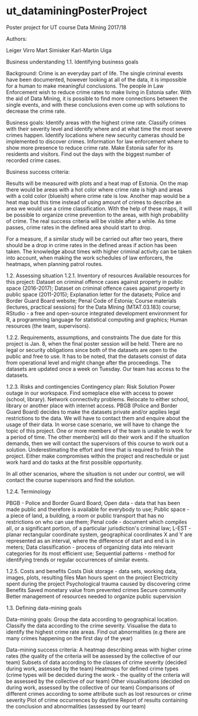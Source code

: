 # ut_dataminingPosterProject
Poster project for UT course Data Mining 2017/18

Authors:

Leiger Virro
Mart Simisker
Karl-Martin Uiga


Business understanding
1.1. Identifying business goals

Background:
Crime is an everyday part of life. The single criminal events have been documented, however looking at all of the data, it is impossible for a human to make meaningful conclusions. The people in Law Enforcement wish to reduce crime rates to make living in Estonia safer. With the aid of Data Mining, it is possible to find more connections between the single events, and with these conclusions even come up with solutions to decrease the crime rate. 

Business goals:
Identify areas with the highest crime rate.
Classify crimes with their severity level and identify where and at what time the most severe crimes happen.
Identify locations where new security cameras should be implemented to discover crimes.
Information for law enforcement where to show more presence to reduce crime rate.
Make Estonia safer for its residents and visitors.
Find out the days with the biggest number of recorded crime cases.


Business success criteria:

Results will be measured with plots and a heat map of Estonia. On the map there would be areas with a hot color where crime rate is high and areas with a cold color (blueish) where crime rate is low. Another map would be a heat map but this time instead of using amount of crimes to describe an area we would use a crime classification. With the help of these maps, it will be possible to organize crime prevention to the areas, with high probability of crime. The real success criteria will be visible after a while. As time passes, crime rates in the defined area should start to drop.

For a measure, if a similar study will be carried out after two years, there should be a drop in crime rates in the defined areas if action has been taken.
The knowledge about times with higher criminal activity can be taken into account, when making the work schedules of law enforcers, the heatmaps, when planning patrol routes.


1.2. Assessing situation
1.2.1. Inventory of resources
Available resources for this project:
Dataset on criminal offence cases against property in public space (2016-2017);
Dataset on criminal offence cases against property in public space (2011-2015);
Explanation letter for the datasets;
Police and Border Guard Board website;
Penal Code of Estonia;
Course materials (lectures, practical sessions) for the Data Mining (MTAT.03.183) course;
RStudio - a free and open-source integrated development environment for R, a programming language for statistical computing and graphics;
Human resources (the team, supervisors).

1.2.2. Requirements, assumptions, and constraints
The due date for this project is Jan. 8, when the final poster session will be held.
There are no legal or security obligations since both of the datasets are open to the public and free to use. It has to be noted, that the datasets consist of data from operational level and might change after the proceedings. The datasets are updated once a week on Tuesday.
Our team has access to the datasets.

1.2.3. Risks and contingencies
Contingency plan:
Risk
Solution
Power outage in our workspace.
Find someplace else with access to power (school, library).
Network connectivity problems.
Relocate to either school, library or another place with internet access.
PBGB (Police and Border Guard Board) decides to make the datasets private and/or applies legal restrictions to the data.
We will have to contact them and enquire about the usage of their data. In worse case scenario, we will have to change the topic of this project.
One or more members of the team is unable to work for a period of time.
The other member(s) will do their work and if the situation demands, then we will contact the supervisors of this course to work out a solution.
Underestimating the effort and time that is required to finish the project.
Either make compromises within the project and reschedule or just work hard and do tasks at the first possible opportunity.

In all other scenarios, where the situation is not under our control, we will contact the course supervisors and find the solution.

1.2.4. Terminology

PBGB - Police and Border Guard Board;
Open data - data that has been made public and therefore is available for everybody to use;
Public space - a piece of land, a building, a room or public transport that has no restrictions on who can use them;
Penal code - document which compiles all, or a significant portion, of a particular jurisdiction's criminal law;
L-EST - planar rectangular coordinate system, geographical coordinates X and Y are represented as an interval, where the difference of start and end is in meters;
Data classification - process of organizing data into relevant categories for its most efficient use;
Sequential patterns - method for identifying trends or regular occurrences of similar events.

1.2.5. Costs and benefits
Costs
Disk storage - data sets, working data, images, plots, resulting files
Man hours spent on the project
Electricity spent during the project 
Psychological trauma caused by discovering crime
Benefits
Saved monetary value from prevented crimes
Secure community
Better management of resources needed to organize public supervision

1.3. Defining data-mining goals

Data-mining goals:
Group the data according to geographical location.
Classify the data according to the crime severity.
Visualise the data to identify the highest crime rate areas.
Find out abnormalities (e.g there are many crimes happening on the first day of the year)

Data-mining success criteria:
A heatmap describing areas with higher crime rates (the quality of the criteria will be assessed by the collective of our team)
Subsets of data according to the classes of crime severity (decided during work, assessed by the team)
Heatmaps for defined crime types (crime types will be decided during the work - the quality of the criteria will be assessed by the collective of our team)
Other visualisations (decided on during work, assessed by the collective of our team)
Comparisons of different crimes according to some attribute such as lost resources or crime severity
Plot of crime occurrences by daytime 
Report of results containing the conclusion and abnormalities (assessed by our team)
